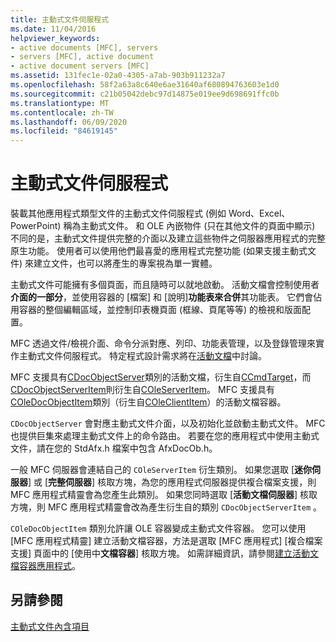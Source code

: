 ```yaml
---
title: 主動式文件伺服程式
ms.date: 11/04/2016
helpviewer_keywords:
- active documents [MFC], servers
- servers [MFC], active document
- active document servers [MFC]
ms.assetid: 131fec1e-02a0-4305-a7ab-903b911232a7
ms.openlocfilehash: 58f2a63a8c640e6ae31640af680894763603e1d0
ms.sourcegitcommit: c21b05042debc97d14875e019ee9d698691ffc0b
ms.translationtype: MT
ms.contentlocale: zh-TW
ms.lasthandoff: 06/09/2020
ms.locfileid: "84619145"
---
```

# <a name="active-document-servers"></a>主動式文件伺服程式

裝載其他應用程式類型文件的主動式文件伺服程式 (例如 Word、Excel、PowerPoint) 稱為主動式文件。 和 OLE 內嵌物件 (只在其他文件的頁面中顯示) 不同的是，主動式文件提供完整的介面以及建立這些物件之伺服器應用程式的完整原生功能。 使用者可以使用他們最喜愛的應用程式完整功能 (如果支援主動式文件) 來建立文件，也可以將產生的專案視為單一實體。

主動式文件可能擁有多個頁面，而且隨時可以就地啟動。 活動文檔會控制使用者**介面的一部分**，並使用容器的 [檔案] 和 [說明]**功能表來合併**其功能表。 它們會佔用容器的整個編輯區域，並控制印表機頁面 (框線、頁尾等等) 的檢視和版面配置。

MFC 透過文件/檢視介面、命令分派對應、列印、功能表管理，以及登錄管理來實作主動式文件伺服程式。 特定程式設計需求將在[活動文檔](active-documents.md)中討論。

MFC 支援具有[CDocObjectServer](reference/cdocobjectserver-class.md)類別的活動文檔，衍生自[CCmdTarget](reference/ccmdtarget-class.md)，而[CDocObjectServerItem](reference/cdocobjectserveritem-class.md)則衍生自[COleServerItem](reference/coleserveritem-class.md)。 MFC 支援具有[COleDocObjectItem](reference/coledocobjectitem-class.md)類別（衍生自[COleClientItem](reference/coleclientitem-class.md)）的活動文檔容器。

`CDocObjectServer` 會對應主動式文件介面，以及初始化並啟動主動式文件。 MFC 也提供巨集來處理主動式文件上的命令路由。 若要在您的應用程式中使用主動式文件，請在您的 StdAfx.h 檔案中包含 AfxDocOb.h。

一般 MFC 伺服器會連結自己的 `COleServerItem` 衍生類別。 如果您選取 [**迷你伺服器**] 或 [**完整伺服器**] 核取方塊，為您的應用程式伺服器提供複合檔案支援，則 MFC 應用程式精靈會為您產生此類別。 如果您同時選取 [**活動文檔伺服器**] 核取方塊，則 MFC 應用程式精靈會改為產生衍生自的類別 `CDocObjectServerItem` 。

`COleDocObjectItem` 類別允許讓 OLE 容器變成主動式文件容器。 您可以使用 [MFC 應用程式精靈] 建立活動文檔容器，方法是選取 [MFC 應用程式] [複合檔案支援] 頁面中的 [使用中**文檔容器**] 核取方塊。 如需詳細資訊，請參閱[建立活動文檔容器應用程式](creating-an-active-document-container-application.md)。

## <a name="see-also"></a>另請參閱

[主動式文件內含項目](active-document-containment.md)
